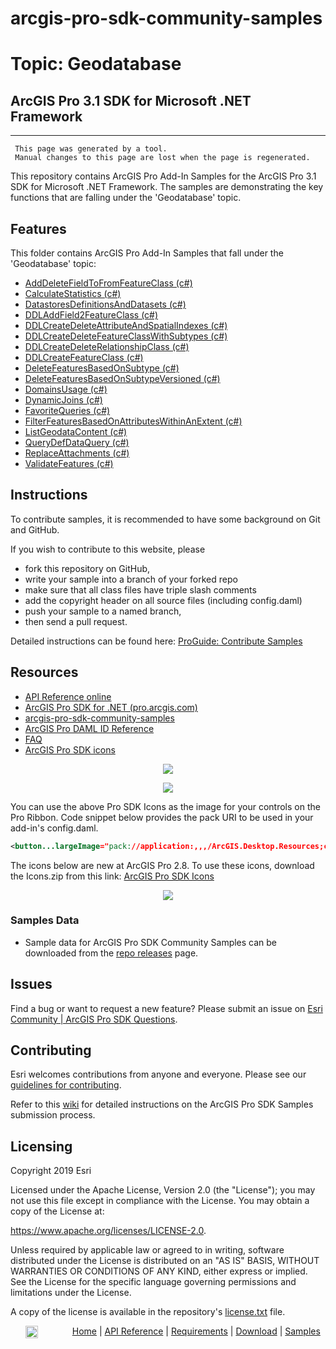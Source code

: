 # arcgis-pro-sdk-community-samples
# Topic: Geodatabase
## ArcGIS Pro 3.1 SDK for Microsoft .NET Framework 

----------
     This page was generated by a tool.
     Manual changes to this page are lost when the page is regenerated.

This repository contains ArcGIS Pro Add-In Samples for the ArcGIS Pro 3.1 SDK for Microsoft .NET Framework.  The samples are demonstrating the key functions that are falling under the 'Geodatabase' topic.  


## Features

This folder contains ArcGIS Pro Add-In Samples that fall under the 'Geodatabase' topic:

* [AddDeleteFieldToFromFeatureClass (c#)](../../../tree/master/Geodatabase/AddDeleteFieldToFromFeatureClass)  
* [CalculateStatistics (c#)](../../../tree/master/Geodatabase/CalculateStatistics)  
* [DatastoresDefinitionsAndDatasets (c#)](../../../tree/master/Geodatabase/DatastoresDefinitionsAndDatasets)  
* [DDLAddField2FeatureClass (c#)](../../../tree/master/Geodatabase/DDLAddField2FeatureClass)  
* [DDLCreateDeleteAttributeAndSpatialIndexes (c#)](../../../tree/master/Geodatabase/DDLCreateDeleteAttributeAndSpatialIndexes)  
* [DDLCreateDeleteFeatureClassWithSubtypes (c#)](../../../tree/master/Geodatabase/DDLCreateDeleteFeatureClassWithSubtypes)  
* [DDLCreateDeleteRelationshipClass (c#)](../../../tree/master/Geodatabase/DDLCreateDeleteRelationshipClass)  
* [DDLCreateFeatureClass (c#)](../../../tree/master/Geodatabase/DDLCreateFeatureClass)  
* [DeleteFeaturesBasedOnSubtype (c#)](../../../tree/master/Geodatabase/DeleteFeaturesBasedOnSubtype)  
* [DeleteFeaturesBasedOnSubtypeVersioned (c#)](../../../tree/master/Geodatabase/DeleteFeaturesBasedOnSubtypeVersioned)  
* [DomainsUsage (c#)](../../../tree/master/Geodatabase/DomainsUsage)  
* [DynamicJoins (c#)](../../../tree/master/Geodatabase/DynamicJoins)  
* [FavoriteQueries (c#)](../../../tree/master/Geodatabase/FavoriteQueries)  
* [FilterFeaturesBasedOnAttributesWithinAnExtent (c#)](../../../tree/master/Geodatabase/FilterFeaturesBasedOnAttributesWithinAnExtent)  
* [ListGeodataContent (c#)](../../../tree/master/Geodatabase/ListGeodataContent)  
* [QueryDefDataQuery (c#)](../../../tree/master/Geodatabase/QueryDefDataQuery)  
* [ReplaceAttachments (c#)](../../../tree/master/Geodatabase/ReplaceAttachments)  
* [ValidateFeatures (c#)](../../../tree/master/Geodatabase/ValidateFeatures)  


## Instructions

To contribute samples, it is recommended to have some background on Git and GitHub. 

If you wish to contribute to this website, please  
* fork this repository on GitHub,  
* write your sample into a branch of your forked repo  
 * make sure that all class files have triple slash comments  
 * add the copyright header on all source files (including config.daml)  
* push your sample to a named branch, 
* then send a pull request.

Detailed instructions can be found here: [ProGuide: Contribute Samples](https://github.com/Esri/arcgis-pro-sdk-community-samples/wiki/ProGuide-Contribute-Samples)

## Resources

* [API Reference online](https://pro.arcgis.com/en/pro-app/latest/sdk/api-reference)
* <a href="https://pro.arcgis.com/en/pro-app/sdk/" target="_blank">ArcGIS Pro SDK for .NET (pro.arcgis.com)</a>
* [arcgis-pro-sdk-community-samples](https://github.com/Esri/arcgis-pro-sdk-community-samples)
* [ArcGIS Pro DAML ID Reference](https://github.com/Esri/arcgis-pro-sdk/wiki/ArcGIS-Pro-DAML-ID-Reference)
* [FAQ](https://github.com/Esri/arcgis-pro-sdk/wiki/FAQ)
* [ArcGIS Pro SDK icons](https://github.com/Esri/arcgis-pro-sdk/releases/tag/2.8.0.29751)

<p align = center><a href="https://Esri.github.io/arcgis-pro-sdk/images/Home/Image-of-icons-first.png" target="_blank">
  <img align="center" src="https://Esri.github.io/arcgis-pro-sdk/images/Home/Image-of-icons-first.png"/>
</a></p>
<p align = center><a href="https://Esri.github.io/arcgis-pro-sdk/images/Home/Image-of-icons-second.png" target="_blank">
  <img align="center" src="https://Esri.github.io/arcgis-pro-sdk/images/Home/Image-of-icons-second.png"/>
</a></p>
You can use the above Pro SDK Icons as the image for your controls on the Pro Ribbon. Code snippet below provides the pack URI to be used in your add-in's config.daml.

```xml
<button...largeImage="pack://application:,,,/ArcGIS.Desktop.Resources;component/Images/<ImageNameHere>"/>
```
The icons below are new at ArcGIS Pro 2.8. To use these icons, download the Icons.zip from this link: [ArcGIS Pro SDK Icons](https://github.com/Esri/arcgis-pro-sdk/releases/tag/2.8.0.29751)    
<p align = center><a href="https://Esri.github.io/arcgis-pro-sdk/images/Home/Image-of-icons-third.png" target="_blank">
  <img align="center" src="https://Esri.github.io/arcgis-pro-sdk/images/Home/Image-of-icons-third.png"/>
</a></p>

### Samples Data

* Sample data for ArcGIS Pro SDK Community Samples can be downloaded from the [repo releases](https://github.com/Esri/arcgis-pro-sdk-community-samples/releases) page. 

## Issues

Find a bug or want to request a new feature?  Please submit an issue on [Esri Community | ArcGIS Pro SDK Questions](https://community.esri.com/t5/arcgis-pro-sdk-questions/bd-p/arcgis-pro-sdk-questions).

## Contributing

Esri welcomes contributions from anyone and everyone. Please see our [guidelines for contributing](https://github.com/esri/contributing).

Refer to this [wiki](https://github.com/Esri/arcgis-pro-sdk-community-samples/wiki/ProGuide-Contribute-Samples) for detailed instructions on the ArcGIS Pro SDK Samples submission process.

## Licensing
Copyright 2019 Esri

Licensed under the Apache License, Version 2.0 (the "License");
you may not use this file except in compliance with the License.
You may obtain a copy of the License at:

   https://www.apache.org/licenses/LICENSE-2.0.

Unless required by applicable law or agreed to in writing, software
distributed under the License is distributed on an "AS IS" BASIS,
WITHOUT WARRANTIES OR CONDITIONS OF ANY KIND, either express or implied.
See the License for the specific language governing permissions and
limitations under the License.

A copy of the license is available in the repository's [license.txt](./License.txt) file.

&nbsp;&nbsp;&nbsp;&nbsp;&nbsp;&nbsp;<img src="https://esri.github.io/arcgis-pro-sdk/images/ArcGISPro.png"  alt="ArcGIS Pro SDK for Microsoft .NET Framework" height = "20" width = "20" align="top"  >
&nbsp;&nbsp;&nbsp;&nbsp;&nbsp;&nbsp;&nbsp;&nbsp;&nbsp;&nbsp;&nbsp;&nbsp;
[Home](https://github.com/Esri/arcgis-pro-sdk/wiki) | <a href="https://pro.arcgis.com/en/pro-app/sdk/api-reference" target="_blank">API Reference</a> | [Requirements](https://github.com/Esri/arcgis-pro-sdk/wiki#requirements) | [Download](https://github.com/Esri/arcgis-pro-sdk/wiki#installing-arcgis-pro-sdk-for-net) | <a href="https://github.com/esri/arcgis-pro-sdk-community-samples" target="_blank">Samples</a>


